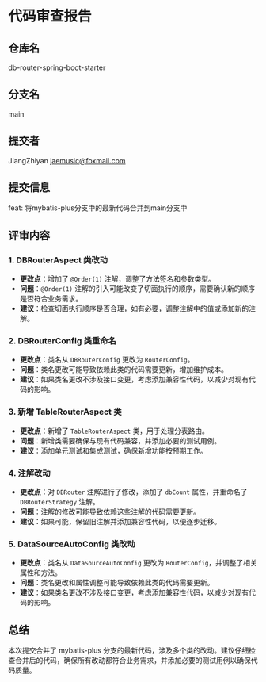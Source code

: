 # 代码审查报告

## 仓库名
db-router-spring-boot-starter

## 分支名
main

## 提交者
JiangZhiyan <jaemusic@foxmail.com>

## 提交信息
feat: 将mybatis-plus分支中的最新代码合并到main分支中

## 评审内容

### 1. DBRouterAspect 类改动
- **更改点**：增加了 `@Order(1)` 注解，调整了方法签名和参数类型。
- **问题**：`@Order(1)` 注解的引入可能改变了切面执行的顺序，需要确认新的顺序是否符合业务需求。
- **建议**：检查切面执行顺序是否合理，如有必要，调整注解中的值或添加新的注解。

### 2. DBRouterConfig 类重命名
- **更改点**：类名从 `DBRouterConfig` 更改为 `RouterConfig`。
- **问题**：类名更改可能导致依赖此类的代码需要更新，增加维护成本。
- **建议**：如果类名更改不涉及接口变更，考虑添加兼容性代码，以减少对现有代码的影响。

### 3. 新增 TableRouterAspect 类
- **更改点**：新增了 `TableRouterAspect` 类，用于处理分表路由。
- **问题**：新增类需要确保与现有代码兼容，并添加必要的测试用例。
- **建议**：添加单元测试和集成测试，确保新增功能按预期工作。

### 4. 注解改动
- **更改点**：对 `DBRouter` 注解进行了修改，添加了 `dbCount` 属性，并重命名了 `DBRouterStrategy` 注解。
- **问题**：注解的修改可能导致依赖这些注解的代码需要更新。
- **建议**：如果可能，保留旧注解并添加兼容性代码，以便逐步迁移。

### 5. DataSourceAutoConfig 类改动
- **更改点**：类名从 `DataSourceAutoConfig` 更改为 `RouterConfig`，并调整了相关属性和方法。
- **问题**：类名更改和属性调整可能导致依赖此类的代码需要更新。
- **建议**：如果类名更改不涉及接口变更，考虑添加兼容性代码，以减少对现有代码的影响。

## 总结
本次提交合并了 mybatis-plus 分支的最新代码，涉及多个类的改动。建议仔细检查合并后的代码，确保所有改动都符合业务需求，并添加必要的测试用例以确保代码质量。